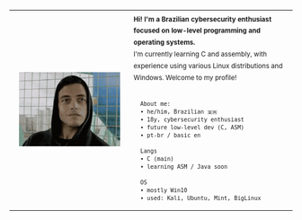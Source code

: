 <table>
  <tr>
    <td width="200" align="center" valign="middle">
      <img src="https://raw.githubusercontent.com/segf4/segf4/main/00001001.gif" alt="Elliot Alderson" width="180"/>
    </td>
    <td>
      <sub>
      <b>Hi! I'm a Brazilian cybersecurity enthusiast focused on low-level programming and operating systems.</b><br>
      I'm currently learning C and assembly, with experience using various Linux distributions and Windows. Welcome to my profile!<br><br>

      About me:
      • he/him, Brazilian 🇧🇷
      • 18y, cybersecurity enthusiast
      • future low-level dev (C, ASM)
      • pt-br / basic en

      Langs
      • C (main)
      • learning ASM / Java soon

      OS
      • mostly Win10
      • used: Kali, Ubuntu, Mint, BigLinux
     
    
  </tr>
</table>
